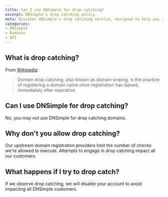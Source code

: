 ```yaml
---
title: Can I use DNSimple for drop catching?
excerpt: DNSimple's drop catching policy.
meta: Discover DNSimple's drop catching service, designed to help you secure valuable domain names as they become available. Learn more about our policy and process!
categories:
- DNSimple
- Domains
- API
---
```


## What is drop catching?

From [Wikipedia](https://en.wikipedia.org/wiki/Domain_drop_catching):

> Domain drop catching, also known as domain sniping, is the practice of registering a domain name once registration has lapsed, immediately after expiration.

## Can I use DNSimple for drop catching?

No, you may not use DNSimple for drop catching domains.

## Why don't you allow drop catching?

Our upstream domain registration providers limit the number of checks we're allowed to execute. Attempts to engage in drop catching impact all our customers.

## What happens if I try to drop catch?

If we observe drop catching, we will disable your account to avoid impacting all DNSimple customers.
